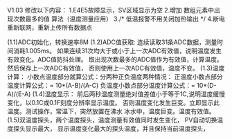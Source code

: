 ﻿V1.03
修改以下内容：
    1.E4E5故障显示，SV区域显示为空
    2.增加 数组元素中出现次数最多的值 算法（温度测量应用）
    3./* 低温报警不用关闭加热输出 */
    4.断电重新联网，重新上传所有数据点

(1.1)ADC初始化，转换速率8M
(1.2)ADC值获取:
    连续读取31条ADC数据，测量时间消耗1.005ms。
    如果连续31次均大于或小于上一次ADC有效值，说明温度发生有效变化。ADC值防抖处理。
    取出现次数最多的ADC值作为有效值，计算温度。然后保存上一次ADC有效值，
    否则使用上一次ADC有效值，温度不变。
(1.3)温度计算：
	 小数点温度部分就算公式：分两种正负温度两种情况：
   正温度小数点部分温度计算公式：= 10*(A-B)/(A-C)
   负温度小数点部分温度计算公式：= 10*(D-A)/(E-A)
(1.4)温度显示：
    前后两秒温度测量绝对值差值小于等于1C,说明温度缓慢变化，以0.1C或0.1F刻度分辨率显示温度。
    否则温度变化发生巨变。立即显示此温度。测试操作，常温下，突然放置在沸水 冰水中，温度巨变。温度有效值。
(1.5)双温度探头，两个温度探头，温度测量有效值同时发生变化，
    PV自动切换温度探头显示最大， 显示温度变化最大的探头温度，并且保持当前温度探头，
